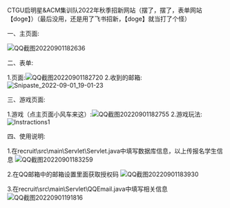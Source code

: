 CTGU启明星&ACM集训队2022年秋季招新网站（摆了，摆了，表单网站【doge】）（最后没用，还是用了飞书招新，【doge】就当打了个怪）


一、主页面:

![QQ截图20220901182636](https://user-images.githubusercontent.com/97927256/187892775-bae7ea5d-9d0f-47be-879d-e5b5b8452cf4.png)


二、表单:

1.页面:![QQ截图20220901182720](https://user-images.githubusercontent.com/97927256/187892892-dc50785c-ece0-49d8-aa5c-4a8d0ba8ea2c.png)
2.收到的邮箱:
![Snipaste_2022-09-01_19-01-23](https://user-images.githubusercontent.com/97927256/187899005-5d09ded0-d5b0-4eab-a002-3537309417ba.png)


三、游戏页面:

1.游戏（点主页面小风车来这）:![QQ截图20220901182755](https://user-images.githubusercontent.com/97927256/187892992-ad036306-3cf9-4c91-8bf8-1d64b336bee4.png)
2.游戏玩法:![Instractions1](https://user-images.githubusercontent.com/97927256/188267775-4fde6d3b-995a-45b6-9bd4-4c4c682e679d.png)



四、使用说明:

1.在recruit\src\main\Servlet\Servlet.java中填写数据库信息，以上传报名学生信息
![QQ截图20220901183259](https://user-images.githubusercontent.com/97927256/187894014-70f4b417-f368-4916-a0a6-e2793f2e7dd0.png)

2.在QQ邮箱中的邮箱设置里面获取授权码
![QQ截图20220901183930](https://user-images.githubusercontent.com/97927256/187895162-ac6c7ab3-98e4-4d05-bb57-6c1f788c9b5e.png)

3.在recruit\src\main\Servlet\QQEmail.java中填写相关信息
![QQ截图20220901191816](https://user-images.githubusercontent.com/97927256/187901791-3ad35e6b-61af-4ac0-95e7-e5b41c210eb8.png)
